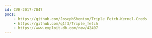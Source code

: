 ```yaml
---
id: CVE-2017-7047
pocs:
    - https://github.com/JosephShenton/Triple_Fetch-Kernel-Creds
    - https://github.com/q1f3/Triple_fetch
    - https://www.exploit-db.com/raw/42407
---
```

